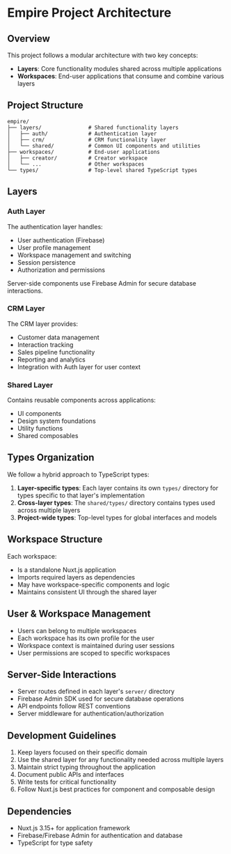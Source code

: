 # Empire Project Architecture

## Overview

This project follows a modular architecture with two key concepts:
- **Layers**: Core functionality modules shared across multiple applications
- **Workspaces**: End-user applications that consume and combine various layers

## Project Structure

```
empire/
├── layers/               # Shared functionality layers
│   ├── auth/             # Authentication layer
│   ├── crm/              # CRM functionality layer  
│   └── shared/           # Common UI components and utilities
├── workspaces/           # End-user applications
│   ├── creator/          # Creator workspace
│   └── ...               # Other workspaces
└── types/                # Top-level shared TypeScript types
```

## Layers

### Auth Layer

The authentication layer handles:
- User authentication (Firebase)
- User profile management
- Workspace management and switching
- Session persistence
- Authorization and permissions

Server-side components use Firebase Admin for secure database interactions.

### CRM Layer

The CRM layer provides:
- Customer data management
- Interaction tracking
- Sales pipeline functionality
- Reporting and analytics
- Integration with Auth layer for user context

### Shared Layer

Contains reusable components across applications:
- UI components
- Design system foundations
- Utility functions
- Shared composables

## Types Organization

We follow a hybrid approach to TypeScript types:

1. **Layer-specific types**: Each layer contains its own `types/` directory for types specific to that layer's implementation
2. **Cross-layer types**: The `shared/types/` directory contains types used across multiple layers
3. **Project-wide types**: Top-level types for global interfaces and models

## Workspace Structure

Each workspace:
- Is a standalone Nuxt.js application
- Imports required layers as dependencies
- May have workspace-specific components and logic
- Maintains consistent UI through the shared layer

## User & Workspace Management

- Users can belong to multiple workspaces
- Each workspace has its own profile for the user
- Workspace context is maintained during user sessions
- User permissions are scoped to specific workspaces

## Server-Side Interactions

- Server routes defined in each layer's `server/` directory
- Firebase Admin SDK used for secure database operations
- API endpoints follow REST conventions
- Server middleware for authentication/authorization

## Development Guidelines

1. Keep layers focused on their specific domain
2. Use the shared layer for any functionality needed across multiple layers
3. Maintain strict typing throughout the application
4. Document public APIs and interfaces
5. Write tests for critical functionality
6. Follow Nuxt.js best practices for component and composable design

## Dependencies

- Nuxt.js 3.15+ for application framework
- Firebase/Firebase Admin for authentication and database
- TypeScript for type safety
